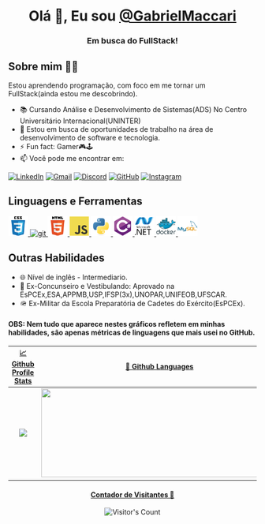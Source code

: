 <h1 align="center">Olá 👋, Eu sou <a href=https://www.linkedin.com/in/gabriel-maccari-55b92331b/>@GabrielMaccari</a></h1>
<h3 align="center">Em busca do FullStack!</h3>

## Sobre mim 👩🏻
Estou aprendendo programação, com foco em me tornar um FullStack(ainda estou me descobrindo).
- 📚 Cursando Análise e Desenvolvimento de Sistemas(ADS) No Centro Universitário Internacional(UNINTER)
- 💼 Estou em busca de oportunidades de trabalho na área de desenvolvimento de software e tecnologia.
- ⚡ Fun fact: Gamer🎮🕹️
- 📫 Você pode me encontrar em:
  

[![LinkedIn](https://img.shields.io/badge/LinkedIn-0077B5?style=for-the-badge&logo=linkedin&logoColor=white&color=0FE688)](https://www.linkedin.com/in/gabrielmaccari/)
[![Gmail](https://img.shields.io/badge/Gmail-333333?style=for-the-badge&logo=gmail&logoColor=white&color=3A6653)](mailto:gabrielmaccari5@gmail.com)
[![Discord](https://img.shields.io/badge/Discord-7289DA?style=for-the-badge&logo=discord&logoColor=white&color=0FE688)](https://discord.com/channels/@bielzinmm1280/)
[![GitHub](https://img.shields.io/badge/GitHub-100000?style=for-the-badge&logo=github&logoColor=white&color=3A6653)](https://github.com/gabrielmaccari)
[![Instagram](https://img.shields.io/badge/-Instagram-%23E4405F?style=for-the-badge&logo=instagram&logoColor=white&color=0FE688)](https://www.instagram.com/gabrielmaccarii/)


## Linguagens e Ferramentas
<p align="left">
  <a href="https://www.w3schools.com/css/" target="_blank" rel="noreferrer"> <img src="https://raw.githubusercontent.com/devicons/devicon/master/icons/css3/css3-original-wordmark.svg" alt="css3" width="40" height="40"/> </a>
  <a href="https://git-scm.com/" target="_blank" rel="noreferrer"> <img src="https://www.vectorlogo.zone/logos/git-scm/git-scm-icon.svg" alt="git" width="40" height="40"/> </a>
  <a href="https://www.w3.org/html/" target="_blank" rel="noreferrer"> <img src="https://raw.githubusercontent.com/devicons/devicon/master/icons/html5/html5-original-wordmark.svg" alt="html5" width="40" height="40"/> </a>
  <a href="https://developer.mozilla.org/en-US/docs/Web/JavaScript" target="_blank" rel="noreferrer"> <img src="https://raw.githubusercontent.com/devicons/devicon/master/icons/javascript/javascript-original.svg" alt="javascript" width="40" height="40"/> </a>
  <a href="https://www.python.org" target="_blank" rel="noreferrer"> <img src="https://raw.githubusercontent.com/devicons/devicon/master/icons/python/python-original.svg" alt="python" width="40" height="40"/> </a>
  <a href="https://docs.microsoft.com/en-us/dotnet/csharp/" target="_blank" rel="noreferrer"> <img src="https://raw.githubusercontent.com/devicons/devicon/master/icons/csharp/csharp-original.svg" alt="csharp" width="40" height="40"/> </a>
  <a href="https://dotnet.microsoft.com/" target="_blank" rel="noreferrer"> <img src="https://raw.githubusercontent.com/devicons/devicon/master/icons/dot-net/dot-net-original-wordmark.svg" alt="dotnet" width="40" height="40"/> </a>
  <a href="https://www.docker.com/" target="_blank" rel="noreferrer"> <img src="https://raw.githubusercontent.com/devicons/devicon/master/icons/docker/docker-original-wordmark.svg" alt="docker" width="40" height="40"/> </a>
  <a href="https://www.mysql.com/" target="_blank" rel="noreferrer"> <img src="https://raw.githubusercontent.com/devicons/devicon/master/icons/mysql/mysql-original-wordmark.svg" alt="mysql" width="40" height="40"/> </a>
</p>

## Outras Habilidades
- 🌐 Nível de inglês - Intermediario.
- 📘 Ex-Concunseiro e Vestibulando: Aprovado na EsPCEx,ESA,APPMB,USP,IFSP(3x),UNOPAR,UNIFEOB,UFSCAR.
- 🪖 Ex-Militar da Escola Preparatória de Cadetes do Exército(EsPCEx).

#### OBS: Nem tudo que aparece nestes gráficos refletem em minhas habilidades, são apenas métricas de linguagens que mais usei no GitHub.

| [📈 Github Profile Stats](https://github.com/anuraghazra/github-readme-stats#github-stats-card) | [📓 Github Languages](https://github.com/anuraghazra/github-readme-stats#top-languages-card) |
| :---: | :---: |
| <img height="180" src="https://github-readme-stats.vercel.app/api?username=gabrielmaccari&show_icons=true&theme=react&count_private=true&bg_color=3A6653" /> | <img height="180" width="480"  src="https://github-readme-stats.vercel.app/api/top-langs/?username=gabrielmaccari&layout=compact&langs_count=6&hide=cmake&theme=react&bg_color=3A6653" /> |



<div align="center">

  [<h4>Contador de Visitantes 👀</h4>](https://dev.to/ryanlanciaux/visitor-count-on-your-github-profile-with-one-line-of-markdown-593g)
  <img src="https://profile-counter.glitch.me/gabrielmaccari/count.svg" alt="Visitor's Count" title="Visitor's Count"/>

</div>


